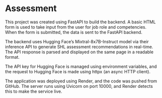 # Assessment
This project was created using FastAPI to build the backend. A basic HTML form is used to take input from the user for job role and competencies. When the form is submitted, the data is sent to the FastAPI backend.

The backend uses Hugging Face’s Mixtral-8x7B-Instruct model via their inference API to generate SHL assessment recommendations in real-time. The API response is parsed and displayed on the same page in a readable format.

The API key for Hugging Face is managed using environment variables, and the request to Hugging Face is made using httpx (an async HTTP client).

The application was deployed using Render, and the code was pushed from GitHub. The server runs using Uvicorn on port 10000, and Render detects this to make the service live.


